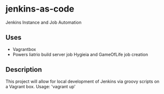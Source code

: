 # jenkins-as-code
Jenkins Instance and Job Automation

## Uses
- Vagrantbox
- Powers liatrio build server job Hygieia and GameOfLife job creation

## Description
This project will allow for local development of Jenkins via groovy scripts on a Vagrant box.
Usage: 'vagrant up'
